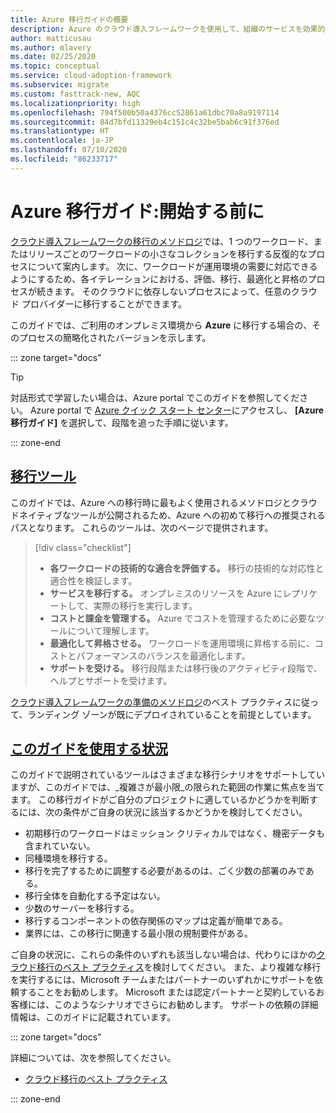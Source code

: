```yaml
---
title: Azure 移行ガイドの概要
description: Azure のクラウド導入フレームワークを使用して、組織のサービスを効果的に Azure に移行する方法について学習します。
author: matticusau
ms.author: mlavery
ms.date: 02/25/2020
ms.topic: conceptual
ms.service: cloud-adoption-framework
ms.subservice: migrate
ms.custom: fasttrack-new, AQC
ms.localizationpriority: high
ms.openlocfilehash: 794f500b50a4376cc52861a61dbc70a8a9197114
ms.sourcegitcommit: 84d7bfd11329eb4c151c4c32be5bab6c91f376ed
ms.translationtype: HT
ms.contentlocale: ja-JP
ms.lasthandoff: 07/10/2020
ms.locfileid: "86233717"
---
```

# <a name="azure-migration-guide-before-you-start"></a>Azure 移行ガイド:開始する前に

[クラウド導入フレームワークの移行のメソドロジ](../index.md)では、1 つのワークロード、またはリリースごとのワークロードの小さなコレクションを移行する反復的なプロセスについて案内します。 次に、ワークロードが運用環境の需要に対応できるようにするため、各イテレーションにおける、評価、移行、最適化と昇格のプロセスが続きます。 そのクラウドに依存しないプロセスによって、任意のクラウド プロバイダーに移行することができます。

このガイドでは、ご利用のオンプレミス環境から **Azure** に移行する場合の、そのプロセスの簡略化されたバージョンを示します。

::: zone target="docs"

> [!TIP]
> 対話形式で学習したい場合は、Azure portal でこのガイドを参照してください。 Azure portal で [Azure クイック スタート センター](https://portal.azure.com/?feature.quickstart=true#blade/Microsoft_Azure_Resources/QuickstartCenterBlade)にアクセスし、 **[Azure 移行ガイド]** を選択して、段階を追った手順に従います。

::: zone-end

## <a name="migration-tools"></a>[移行ツール](#tab/MigrationTools)

このガイドでは、Azure への移行時に最もよく使用されるメソドロジとクラウドネイティブなツールが公開されるため、Azure への初めて移行への推奨されるパスとなります。 これらのツールは、次のページで提供されます。

> [!div class="checklist"]
>
> - **各ワークロードの技術的な適合を評価する。** 移行の技術的な対応性と適合性を検証します。
> - **サービスを移行する。** オンプレミスのリソースを Azure にレプリケートして、実際の移行を実行します。
> - **コストと課金を管理する。** Azure でコストを管理するために必要なツールについて理解します。
> - **最適化して昇格させる。** ワークロードを運用環境に昇格する前に、コストとパフォーマンスのバランスを最適化します。
> - **サポートを受ける。** 移行段階または移行後のアクティビティ段階で、ヘルプとサポートを受けます。

[クラウド導入フレームワークの準備のメソドロジ](../../ready/index.md)のベスト プラクティスに従って、ランディング ゾーンが既にデプロイされていることを前提としています。

## <a name="when-to-use-this-guide"></a>[このガイドを使用する状況](#tab/WhenToUseThisGuide)

このガイドで説明されているツールはさまざまな移行シナリオをサポートしていますが、このガイドでは、_複雑さが最小限_の限られた範囲の作業に焦点を当てます。 この移行ガイドがご自分のプロジェクトに適しているかどうかを判断するには、次の条件がご自身の状況に該当するかどうかを検討してください。

- 初期移行のワークロードはミッション クリティカルではなく、機密データも含まれていない。
- 同種環境を移行する。
- 移行を完了するために調整する必要があるのは、ごく少数の部署のみである。
- 移行全体を自動化する予定はない。
- 少数のサーバーを移行する。
- 移行するコンポーネントの依存関係のマップは定義が簡単である。
- 業界には、この移行に関連する最小限の規制要件がある。

ご自身の状況に、これらの条件のいずれも該当しない場合は、代わりにほかの[クラウド移行のベスト プラクティス](../azure-best-practices/index.md)を検討してください。 また、より複雑な移行を実行するには、Microsoft チームまたはパートナーのいずれかにサポートを依頼することをお勧めします。 Microsoft または認定パートナーと契約しているお客様には、このようなシナリオでさらにお勧めします。 サポートの依頼の詳細情報は、このガイドに記載されています。

::: zone target="docs"

詳細については、次を参照してください。

- [クラウド移行のベスト プラクティス](../azure-best-practices/index.md)

::: zone-end
